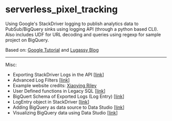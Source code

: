 # serverless_pixel_tracking
Using Google's StackDriver logging to publish analytics data to PubSub/BigQuery sinks using logging API (through a python based CLI). Also includes UDF for URL decoding and queries using regexp for sample project on BigQuery. 

Based on: [Google Tutorial](https://cloud.google.com/solutions/serverless-pixel-tracking-tutorial) and [Lugassy Blog](https://lugassy.net/how-i-created-better-google-analytics-in-3-hours-5758b3ffd146)

---

Misc:
- Exporting StackDriver Logs in the API [[link](https://cloud.google.com/logging/docs/api/tasks/exporting-logs)]
- Advanced Log Filters [[link](https://cloud.google.com/logging/docs/view/advanced-filters)]
- Example website credits: [Xiaoying Riley](https://themes.3rdwavemedia.com/)
- User Defined functions in Legacy SQL [[link](https://cloud.google.com/bigquery/user-defined-functions#adding-the-udf)]
- BigQuert Schema of Exported Logs (Log Entry) [[link](https://cloud.google.com/logging/docs/export/bigquery)]
- LogEntry object in StackDriver [[link](https://cloud.google.com/logging/docs/reference/v2/rest/v2/LogEntry)]
- Adding BigQuery as data source to Data Studio [[link](https://support.google.com/datastudio/answer/6370296?hl=en)]
- Visualizing BigQuery data using Data Studio [[link](https://cloud.google.com/bigquery/docs/visualize-data-studio)]